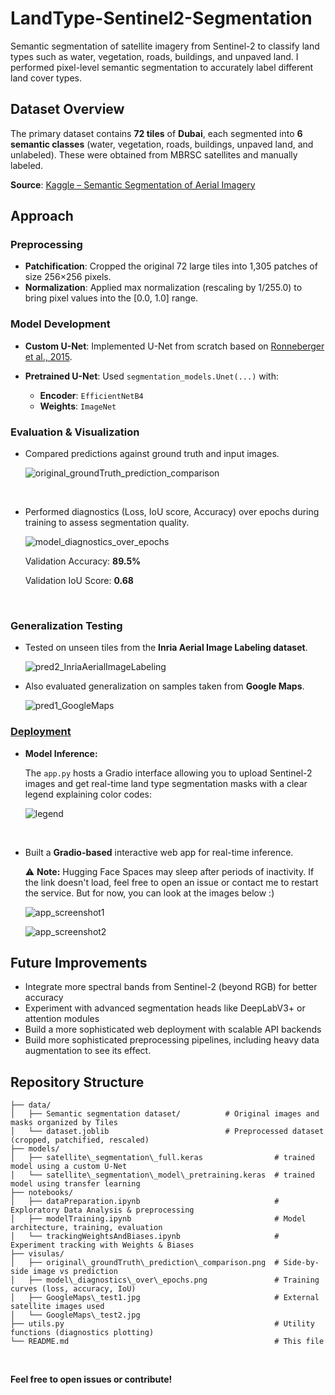 # LandType-Sentinel2-Segmentation

Semantic segmentation of satellite imagery from Sentinel-2 to classify land types such as water, vegetation, roads, buildings, and unpaved land. I performed pixel-level semantic segmentation to accurately label different land cover types.

## Dataset Overview

The primary dataset contains **72 tiles** of **Dubai**, each segmented into **6 semantic classes** (water, vegetation, roads, buildings, unpaved land, and unlabeled). These were obtained from MBRSC satellites and manually labeled.

**Source**: [Kaggle – Semantic Segmentation of Aerial Imagery](https://www.kaggle.com/datasets/humansintheloop/semantic-segmentation-of-aerial-imagery)

## Approach

### Preprocessing

* **Patchification**: Cropped the original 72 large tiles into 1,305 patches of size 256×256 pixels.
* **Normalization**: Applied max normalization (rescaling by 1/255.0) to bring pixel values into the \[0.0, 1.0] range.

### Model Development

* **Custom U-Net**: Implemented U-Net from scratch based on [Ronneberger et al., 2015](https://arxiv.org/abs/1505.04597).
* **Pretrained U-Net**: Used `segmentation_models.Unet(...)` with:

  * **Encoder**: `EfficientNetB4`
  * **Weights**: `ImageNet`

### Evaluation & Visualization

* Compared predictions against ground truth and input images.

    ![original_groundTruth_prediction_comparison](https://github.com/MohamedMostafa259/LandTypeClassification-Sentinel2/blob/main/visulas/original_groundTruth_prediction_comparison.png?raw=true)

<br>

* Performed diagnostics (Loss, IoU score, Accuracy) over epochs during training to assess segmentation quality.

    ![model_diagnostics_over_epochs](https://github.com/MohamedMostafa259/LandTypeClassification-Sentinel2/blob/main/visulas/model_diagnostics_over_epochs.png?raw=true)

    Validation Accuracy: **89.5%**

    Validation IoU Score: **0.68**

<br>

### Generalization Testing

* Tested on unseen tiles from the **Inria Aerial Image Labeling dataset**.

    ![pred2_InriaAerialImageLabeling](https://github.com/MohamedMostafa259/LandTypeClassification-Sentinel2/blob/main/visulas/test/pred2_InriaAerialImageLabeling.png?raw=true)


* Also evaluated generalization on samples taken from **Google Maps**.

    ![pred1_GoogleMaps](https://github.com/MohamedMostafa259/LandTypeClassification-Sentinel2/blob/main/visulas/test/pred1_GoogleMaps.png?raw=true)


### [Deployment](https://huggingface.co/spaces/mohamedmostafa259/Satellite-Segmentation-Prediction)

- **Model Inference:**

    The `app.py` hosts a Gradio interface allowing you to upload Sentinel-2 images and get real-time land type segmentation masks with a clear legend explaining color codes:

    ![legend](https://github.com/MohamedMostafa259/LandTypeClassification-Sentinel2/blob/main/visulas/legend.png?raw=true)

<br>

- Built a **Gradio-based** interactive web app for real-time inference.

    ⚠️ **Note:** Hugging Face Spaces may sleep after periods of inactivity. If the link doesn't load, feel free to open an issue or contact me to restart the service. But for now, you can look at the images below :)

    ![app_screenshot1](https://github.com/MohamedMostafa259/LandTypeClassification-Sentinel2/blob/main/visulas/app_screenshot1.png?raw=true)

    ![app_screenshot2](https://github.com/MohamedMostafa259/LandTypeClassification-Sentinel2/blob/main/visulas/app_screenshot2.png?raw=true)


## Future Improvements

* Integrate more spectral bands from Sentinel-2 (beyond RGB) for better accuracy
* Experiment with advanced segmentation heads like DeepLabV3+ or attention modules
* Build a more sophisticated web deployment with scalable API backends
* Build more sophisticated preprocessing pipelines, including heavy data augmentation to see its effect.

## Repository Structure

```
├── data/
│   ├── Semantic segmentation dataset/          # Original images and masks organized by Tiles
│   └── dataset.joblib                          # Preprocessed dataset (cropped, patchified, rescaled)
├── models/
│   ├── satellite\_segmentation\_full.keras                # trained model using a custom U-Net
│   └── satellite\_segmentation\_model\_pretraining.keras  # trained model using transfer learning
├── notebooks/
│   ├── dataPreparation.ipynb                              # Exploratory Data Analysis & preprocessing
│   ├── modelTraining.ipynb                                # Model architecture, training, evaluation
│   └── trackingWeightsAndBiases.ipynb                     # Experiment tracking with Weights & Biases
├── visulas/
│   ├── original\_groundTruth\_prediction\_comparison.png  # Side-by-side image vs prediction
│   ├── model\_diagnostics\_over\_epochs.png               # Training curves (loss, accuracy, IoU)
│   ├── GoogleMaps\_test1.jpg                              # External satellite images used
│   └── GoogleMaps\_test2.jpg
├── utils.py                                               # Utility functions (diagnostics plotting)
└── README.md                                              # This file
````

<br>

**Feel free to open issues or contribute!**